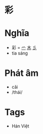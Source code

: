 # 彩

# Nghĩa
* 彩 = [爫](爫.md) [木](木.md) [彡](彡.md)
* tia sáng

# Phát âm
* cǎi
*  /thái/

# Tags
* Hán Việt

<script>window.HANZI_FIELD='彩';</script>
